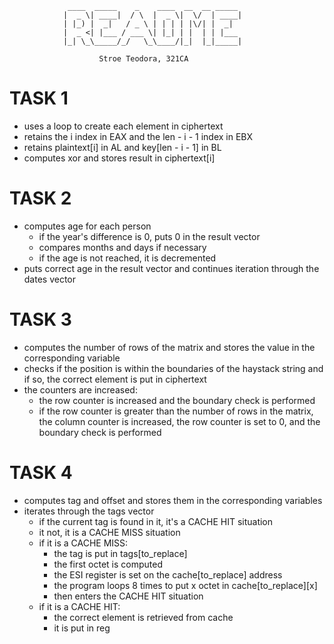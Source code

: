 				 ____  _____    _    ____  __  __ _____ 
				|  _ \| ____|  / \  |  _ \|  \/  | ____|
				| |_) |  _|   / _ \ | | | | |\/| |  _|
				|  _ <| |___ / ___ \| |_| | |  | | |___ 
				|_| \_\_____/_/   \_\____/|_|  |_|_____|

						Stroe Teodora, 321CA

# TASK 1
- uses a loop to create each element in ciphertext
- retains the i index in EAX and the len - i - 1 index in EBX
- retains plaintext[i] in AL and key[len - i - 1] in BL
- computes xor and stores result in ciphertext[i]

# TASK 2
- computes age for each person
  - if the year's difference is 0, puts 0 in the result vector
  - compares months and days if necessary
  - if the age is not reached, it is decremented
- puts correct age in the result vector and continues iteration through
  the dates vector

# TASK 3
- computes the number of rows of the matrix and stores the value in the 
  corresponding variable
- checks if the position is within the boundaries of the haystack string
  and if so, the correct element is put in ciphertext
- the counters are increased:
  - the row counter is increased and the boundary check is performed
  - if the row counter is greater than the number of rows in the matrix,
    the column counter is increased, the row counter is set to 0, and
    the boundary check is performed

# TASK 4
- computes tag and offset and stores them in the corresponding variables
- iterates through the tags vector
    - if the current tag is found in it, it's a CACHE HIT situation
    - it not, it is a CACHE MISS situation
    - if it is a CACHE MISS:
      - the tag is put in tags[to_replace]
      - the first octet is computed
      - the ESI register is set on the cache[to_replace] address
      - the program loops 8 times to put x octet in cache[to_replace][x]
      - then enters the CACHE HIT situation
    - if it is a CACHE HIT:
      - the correct element is retrieved from cache
      - it is put in reg
